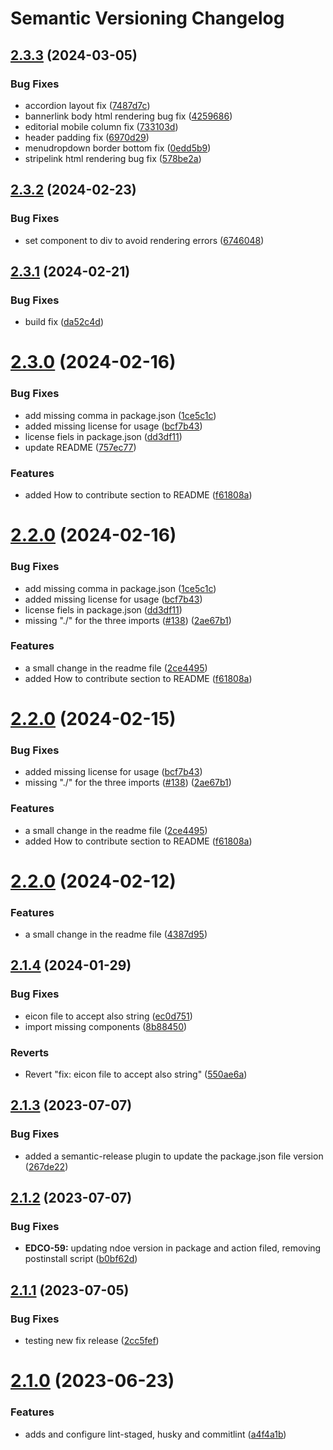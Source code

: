 # Semantic Versioning Changelog

## [2.3.3](https://github.com/pagopa/pagopa-editorial-components/compare/v2.3.2...v2.3.3) (2024-03-05)


### Bug Fixes

* accordion layout fix ([7487d7c](https://github.com/pagopa/pagopa-editorial-components/commit/7487d7c4e9910a6053a56b7203384c02d8e31cb6))
* bannerlink body html rendering bug fix ([4259686](https://github.com/pagopa/pagopa-editorial-components/commit/42596861e91a225701652e399c861604d649540b))
* editorial mobile column fix ([733103d](https://github.com/pagopa/pagopa-editorial-components/commit/733103df0dbd442557294fd2ec3e8d8d3cedbbdd))
* header padding fix ([6970d29](https://github.com/pagopa/pagopa-editorial-components/commit/6970d292e9855f9ad9fa70c1a427f326320254fa))
* menudropdown border bottom fix ([0edd5b9](https://github.com/pagopa/pagopa-editorial-components/commit/0edd5b99b608492e4349024fcd282c2e470f78bf))
* stripelink html rendering bug fix ([578be2a](https://github.com/pagopa/pagopa-editorial-components/commit/578be2ac591fbd8bb554059ab2a2a0318524ba58))

## [2.3.2](https://github.com/pagopa/pagopa-editorial-components/compare/v2.3.1...v2.3.2) (2024-02-23)


### Bug Fixes

* set component to div to avoid rendering errors ([6746048](https://github.com/pagopa/pagopa-editorial-components/commit/67460487ea282e3b885e10f5013ab4f6e97f11a1))

## [2.3.1](https://github.com/pagopa/pagopa-editorial-components/compare/v2.3.0...v2.3.1) (2024-02-21)


### Bug Fixes

* build fix ([da52c4d](https://github.com/pagopa/pagopa-editorial-components/commit/da52c4dd82c515fed1128decd2fa2d91641037ea))

# [2.3.0](https://github.com/pagopa/pagopa-editorial-components/compare/v2.2.0...v2.3.0) (2024-02-16)


### Bug Fixes

* add missing comma in package.json ([1ce5c1c](https://github.com/pagopa/pagopa-editorial-components/commit/1ce5c1c37990b248ae22ba1ab49326021da45b1d))
* added missing license for usage ([bcf7b43](https://github.com/pagopa/pagopa-editorial-components/commit/bcf7b43422c4733003d6f1f3159bd08cc658e6eb))
* license fiels in package.json ([dd3df11](https://github.com/pagopa/pagopa-editorial-components/commit/dd3df117b853b894467cd30e6c5e7e04a73e8cb8))
* update README ([757ec77](https://github.com/pagopa/pagopa-editorial-components/commit/757ec773d052fc22d76126b4f0d2d3cf6544b28c))


### Features

* added How to contribute section to README ([f61808a](https://github.com/pagopa/pagopa-editorial-components/commit/f61808a37d3332bc3b53a924ab3480f481d3130e))

# [2.2.0](https://github.com/pagopa/pagopa-editorial-components/compare/v2.1.4...v2.2.0) (2024-02-16)


### Bug Fixes

* add missing comma in package.json ([1ce5c1c](https://github.com/pagopa/pagopa-editorial-components/commit/1ce5c1c37990b248ae22ba1ab49326021da45b1d))
* added missing license for usage ([bcf7b43](https://github.com/pagopa/pagopa-editorial-components/commit/bcf7b43422c4733003d6f1f3159bd08cc658e6eb))
* license fiels in package.json ([dd3df11](https://github.com/pagopa/pagopa-editorial-components/commit/dd3df117b853b894467cd30e6c5e7e04a73e8cb8))
* missing "./" for the three imports ([#138](https://github.com/pagopa/pagopa-editorial-components/issues/138)) ([2ae67b1](https://github.com/pagopa/pagopa-editorial-components/commit/2ae67b153426bdce186021e0016a78cd2e09d4d8))


### Features

* a small change in the readme file ([2ce4495](https://github.com/pagopa/pagopa-editorial-components/commit/2ce44954f03433a5aa721fbd00cbca69bc2fc276))
* added How to contribute section to README ([f61808a](https://github.com/pagopa/pagopa-editorial-components/commit/f61808a37d3332bc3b53a924ab3480f481d3130e))

# [2.2.0](https://github.com/pagopa/pagopa-editorial-components/compare/v2.1.4...v2.2.0) (2024-02-15)


### Bug Fixes

* added missing license for usage ([bcf7b43](https://github.com/pagopa/pagopa-editorial-components/commit/bcf7b43422c4733003d6f1f3159bd08cc658e6eb))
* missing "./" for the three imports ([#138](https://github.com/pagopa/pagopa-editorial-components/issues/138)) ([2ae67b1](https://github.com/pagopa/pagopa-editorial-components/commit/2ae67b153426bdce186021e0016a78cd2e09d4d8))


### Features

* a small change in the readme file ([2ce4495](https://github.com/pagopa/pagopa-editorial-components/commit/2ce44954f03433a5aa721fbd00cbca69bc2fc276))
* added How to contribute section to README ([f61808a](https://github.com/pagopa/pagopa-editorial-components/commit/f61808a37d3332bc3b53a924ab3480f481d3130e))

# [2.2.0](https://github.com/pagopa/pagopa-editorial-components/compare/v2.1.4...v2.2.0) (2024-02-12)


### Features

* a small change in the readme file ([4387d95](https://github.com/pagopa/pagopa-editorial-components/commit/4387d95c9d57d4406bdc835a82f147fcb94f1495))

## [2.1.4](https://github.com/pagopa/pagopa-editorial-components/compare/v2.1.3...v2.1.4) (2024-01-29)


### Bug Fixes

* eicon file to accept also string ([ec0d751](https://github.com/pagopa/pagopa-editorial-components/commit/ec0d751c6081cb51838ec850446fc951166a07b3))
* import missing components ([8b88450](https://github.com/pagopa/pagopa-editorial-components/commit/8b88450f3c3d4ab7ffd61d4748a11e721c3f5aee))


### Reverts

* Revert "fix: eicon file to accept also string" ([550ae6a](https://github.com/pagopa/pagopa-editorial-components/commit/550ae6ac0c781449c95155581b0b8bb8dd16fc64))

## [2.1.3](https://github.com/pagopa/pagopa-editorial-components/compare/v2.1.2...v2.1.3) (2023-07-07)


### Bug Fixes

* added a semantic-release plugin to update the package.json file version ([267de22](https://github.com/pagopa/pagopa-editorial-components/commit/267de229bacc04fb43dc7268276b91c66f0a4a5d))

## [2.1.2](https://github.com/pagopa/pagopa-editorial-components/compare/v2.1.1...v2.1.2) (2023-07-07)


### Bug Fixes

* **EDCO-59:** updating ndoe version in package and action filed, removing postinstall script ([b0bf62d](https://github.com/pagopa/pagopa-editorial-components/commit/b0bf62d3ff1ab9f754b3da45daad8c7abac89aa8))

## [2.1.1](https://github.com/pagopa/pagopa-editorial-components/compare/v2.1.0...v2.1.1) (2023-07-05)


### Bug Fixes

* testing new fix release ([2cc5fef](https://github.com/pagopa/pagopa-editorial-components/commit/2cc5fefea947acd9aa03a27de48c531e4d7904c2))

# [2.1.0](https://github.com/pagopa/pagopa-editorial-components/compare/v2.0.0...v2.1.0) (2023-06-23)


### Features

* adds and configure lint-staged, husky and commitlint ([a4f4a1b](https://github.com/pagopa/pagopa-editorial-components/commit/a4f4a1b8af1694868dcb66588300238b05650841))
